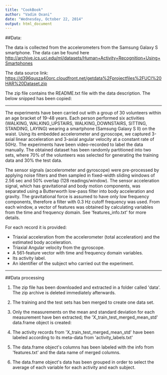 ```yaml
---
title: "CookBook"
author: "Vadim Oxani"
date: "Wednesday, October 22, 2014"
output: html_document
---
```


##Data:

The data is collected from the accelerometers from the Samsung Galaxy S smartphone. The data can be found here <http://archive.ics.uci.edu/ml/datasets/Human+Activity+Recognition+Using+Smartphones>

The data source link: <https://d396qusza40orc.cloudfront.net/getdata%2Fprojectfiles%2FUCI%20HAR%20Dataset.zip>

The zip file contains the README.txt file with the data description. The below snipped has been copied:

****
The experiments have been carried out with a group of 30 volunteers within an age bracket of 19-48 years. Each person performed six activities (WALKING, WALKING_UPSTAIRS, WALKING_DOWNSTAIRS, SITTING, STANDING, LAYING) wearing a smartphone (Samsung Galaxy S II) on the waist. Using its embedded accelerometer and gyroscope, we captured 3-axial linear acceleration and 3-axial angular velocity at a constant rate of 50Hz. The experiments have been video-recorded to label the data manually. The obtained dataset has been randomly partitioned into two sets, where 70% of the volunteers was selected for generating the training data and 30% the test data. 

The sensor signals (accelerometer and gyroscope) were pre-processed by applying noise filters and then sampled in fixed-width sliding windows of 2.56 sec and 50% overlap (128 readings/window). The sensor acceleration signal, which has gravitational and body motion components, was separated using a Butterworth low-pass filter into body acceleration and gravity. The gravitational force is assumed to have only low frequency components, therefore a filter with 0.3 Hz cutoff frequency was used. From each window, a vector of features was obtained by calculating variables from the time and frequency domain. See 'features_info.txt' for more details. 

For each record it is provided:


* Triaxial acceleration from the accelerometer (total acceleration) and the estimated body acceleration.
* Triaxial Angular velocity from the gyroscope. 
* A 561-feature vector with time and frequency domain variables. 
* Its activity label. 
* An identifier of the subject who carried out the experiment.

****

##Data processing

1. The zip file has been downloaded and extracted in a folder called 'data'. The zip archive is deleted immediately afterwards.

2. The training and the test sets has ben merged to create one data set.

3. Only the measurements on the mean and standard deviation for each measurement have ben extracted; the 'X_train_test_merged_mean_std' data.frame object is created: 

4. The activity records from 'X_train_test_merged_mean_std' have been labeled according to its meta-data from 'activity_labels.txt'

5. The data.frame object's columns has been labeled with the info from 'features.txt' and the data name of merged columns.

6. The data.frame object's data has been grouped in order to select the average of each variable for each activity and each subject.

